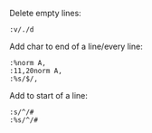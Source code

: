 Delete empty lines:
```
:v/./d
```

Add char to end of a line/every line:
```
:%norm A,
:11,20norm A,
:%s/$/,
```

Add to start of a line:
```
:s/^/#
:%s/^/#
```
